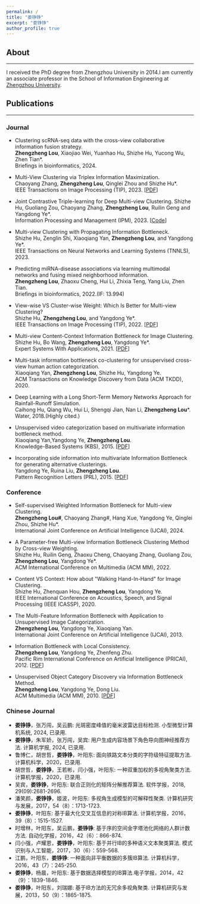 ```yaml
---
permalink: /
title: "娄铮铮"
excerpt: "娄铮铮"
author_profile: true
---
```


## About
---
I received the PhD degree from Zhengzhou University in 2014.I am currently an associate professor in the School of Information Engineering at [Zhengzhou University](https://www.zzu.edu.cn/).

## Publications
---
### Journal
- Clustering scRNA-seq data with the cross-view collaborative information fusion strategy.  
**Zhengzheng Lou**, Xiaojiao Wei, Yuanhao Hu, Shizhe Hu, Yucong Wu, Zhen Tian*.  
Briefings in bioinformatics, 2024.  

- Multi-View Clustering via Triplex Information Maximization.  
Chaoyang Zhang, **Zhengzheng Lou**, Qinglei Zhou and Shizhe Hu*.  
IEEE Transactions on Image Processing (TIP), 2023. \[[PDF](https://ieeexplore.ieee.org/document/10194552)\]

- Joint Contrastive Triple-learning for Deep Multi-view Clustering.
Shizhe Hu, Guoliang Zou, Chaoyang Zhang, **Zhengzheng Lou**, Ruilin Geng and Yangdong Ye*.  
Information Processing and Management (IPM), 2023. \[[Code](https://github.com/ShizheHu/IPM23_Code_Joint-Contrastive-Triple-learning)\]

- Multi-view Clustering with Propagating Information Bottleneck.  
Shizhe Hu, Zenglin Shi, Xiaoqiang Yan, **Zhengzheng Lou**, and Yangdong Ye*.  
IEEE Transactions on Neural Networks and Learning Systems (TNNLS), 2023.  

- Predicting miRNA-disease associations via learning multimodal networks and fusing mixed neighborhood information.  
**Zhengzheng Lou**, Zhaoxu Cheng, Hui Li, Zhixia Teng, Yang Liu, Zhen Tian.  
Briefings in bioinformatics, 2022.(IF: 13.994)  

- View-wise VS Cluster-wise Weight: Which Is Better for Multi-view Clustering?  
Shizhe Hu, **Zhengzheng Lou**, and Yangdong Ye*.  
IEEE Transactions on Image Processing (TIP), 2022. \[[PDF](https://github.com/ShizheHu/IPM23_Code_Joint-Contrastive-Triple-learning)\] 

- Multi-view Content-Context Information Bottleneck for Image Clustering.  
Shizhe Hu, Bo Wang, **Zhengzheng Lou**, Yangdong Ye*.  
Expert Systems With Applications, 2021. \[[PDF](https://github.com/ShizheHu/IPM23_Code_Joint-Contrastive-Triple-learning)\] 

- Multi-task information bottleneck co-clustering for unsupervised cross-view human action categorization.  
Xiaoqiang Yan, **Zhengzheng Lou**, Shizhe Hu, Yangdong Ye.  
ACM Transactions on Knowledge Discovery from Data (ACM TKDD), 2020.  

- Deep Learning with a Long Short-Term Memory Networks Approach for Rainfall-Runoff Simulation.  
Caihong Hu, Qiang Wu, Hui Li, Shengqi Jian, Nan Li, **Zhengzheng Lou***.  
Water, 2018.(Highly cited.)  

- Unsupervised video categorization based on multivariate information bottleneck method.  
Xiaoqiang Yan,Yangdong Ye, **Zhengzheng Lou**.  
Knowledge-Based Systems (KBS), 2015. \[[PDF](https://www.sciencedirect.com/science/article/abs/pii/S095070511500132X)\]

- Incorporating side information into multivariate Information Bottleneck for generating alternative clusterings.  
Yangdong Ye, Ruina Liu, **Zhengzheng Lou**.  
Pattern Recognition Letters (PRL), 2015. \[[PDF](https://www.sciencedirect.com/science/article/abs/pii/S095070511500132X)\]


### Conference
- Self-supervised Weighted Information Bottleneck for Multi-view Clustering.  
**Zhengzheng Lou#**, Chaoyang Zhang#, Hang Xue, Yangdong Ye, Qinglei Zhou, Shizhe Hu*.  
International Joint Conference on Artificial Intelligence (IJCAI), 2024.  

- A Parameter-free Multi-view Information Bottleneck Clustering Method by Cross-view Weighting.  
Shizhe Hu, Ruilin Geng, Zhaoxu Cheng, Chaoyang Zhang, Guoliang Zou, **Zhengzheng Lou**, Yangdong Ye*.  
ACM International Conference on Multimedia (ACM MM), 2022.  

- Content VS Context: How about "Walking Hand-In-Hand" for Image Clustering.  
Shizhe Hu, Zhenquan Hou, **Zhengzheng Lou**, Yangdong Ye.  
IEEE International Conference on Acoustics, Speech, and Signal Processing (IEEE ICASSP), 2020.  

- The Multi-Feature Information Bottleneck with Application to Unsupervised Image Categorization.  
**Zhengzheng Lou**, Yangdong Ye, Xiaoqiang Yan.  
International Joint Conference on Artificial Intelligence (IJCAI), 2013.

- Information Bottleneck with Local Consistency.  
**Zhengzheng Lou**, Yangdong Ye, Zhenfeng Zhu.  
Pacific Rim International Conference on Artificial Intelligence (PRICAI), 2012. \[[PDF](https://link.springer.com/chapter/10.1007/978-3-642-32695-0_27)\]

- Unsupervised Object Category Discovery via Information Bottleneck Method.  
**Zhengzheng Lou**, Yangdong Ye, Dong Liu.  
ACM Multimedia (ACM MM), 2010. \[[PDF](https://www5.zzu.edu.cn/__local/D/D4/D8/2256AAE5E94748EC29E7D20FD2B_DD66DAB4_79327.pdf)\]


### Chinese Journal
- **娄铮铮**，张万闯，吴云鹏: 光斑密度峰值的毫米波雷达目标检测. 小型微型计算机系统, 2024, 已录用.
- **娄铮铮**，朱军娇，张万闯，吴宾: 用户生成内容场景下角色导向图神经推荐方法. 计算机学报, 2024, 已录用.
- 鲁博仁，胡世哲，**娄铮铮**，叶阳东: 面向铁路文本分类的字符级特征提取方法. 计算机科学，2020，已录用.
- 胡世哲，**娄铮铮**，王若彬，闫小强，叶阳东: 一种双重加权的多视角聚类方法. 计算机学报，2020，已录用.
- 吴宾，**娄铮铮**，叶阳东: 联合正则化的矩阵分解推荐算法. 软件学报，2018, 29(09):2681-2696.
- 潘笑颜，**娄铮铮**，姬波，叶阳东: 多视角生成模型的可解释性聚类. 计算机研究与发展，2017，54（8）：1713-1723.
- **娄铮铮**，叶阳东: 基于最大化交叉互信息的对称IB算法. 计算机学报，2016，39（8）：1515-1527.
- 时增林，叶阳东，吴云鹏，**娄铮铮**: 基于序的空间金字塔池化网络的人群计数方法. 自动化学报，2016，42（6）：866-874.
- 闫小强，卢耀恩，**娄铮铮**，叶阳东: 基于并行IB的多种语义文本聚类算法. 模式识别与人工智能，2017，30（6）：559-568.
- 江鹏，叶阳东，**娄铮铮**: 一种面向非平衡数据的多簇IB算法. 计算机科学，2016，43（7）：245-250.
- **娄铮铮**，杨晨，叶阳东: 基于数据选择模型的IB算法.电子学报，2014，42（9）：1839-1846.
- **娄铮铮**，叶阳东，刘瑞娜: 基于IB方法的无冗余多视角聚类. 计算机研究与发展，2013，50（9）：1865-1875.

<!-- - 光斑密度峰值的毫米波雷达目标检测.  
**娄铮铮**, 张万闯, 吴云鹏.  
小型微型计算机系统, 2024.  

- 用户生成内容场景下角色导向图神经推荐方法.  
**娄铮铮**, 朱军娇, 张万闯, 吴宾.  
计算机学报, 2024.  

- 面向铁路文本分类的字符级特征提取方法.  
鲁博仁, 胡世哲, **娄铮铮**, 叶阳东.  
计算机科学，2020.  

- 一种双重加权的多视角聚类方法.  
胡世哲, **娄铮铮**, 王若彬, 闫小强, 叶阳东.  
计算机学报，2020.  

- 联合正则化的矩阵分解推荐算法.  
吴宾, **娄铮铮**, 叶阳东.  
软件学报, 2018.  -->


